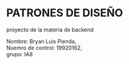 # PATRONES DE DISEÑO 
proyecto de la materia de backend

Nombre: Bryan Luis Pienda,       
     Nuemro de control: 19920162,       
          grupo: IA8
